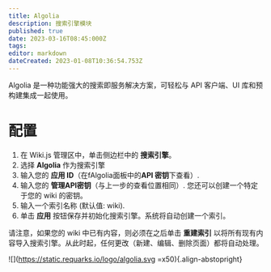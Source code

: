 ```yaml
---
title: Algolia
description: 搜索引擎模块
published: true
date: 2023-03-16T08:45:000Z
tags: 
editor: markdown
dateCreated: 2023-01-08T10:36:54.753Z
---
```


Algolia 是一种功能强大的搜索即服务解决方案，可轻松与 API 客户端、UI 库和预构建集成一起使用。 

# 配置

1. 在 Wiki.js 管理区中，单击侧边栏中的 **搜索引擎**。
1. 选择 **Algolia** 作为搜索引擎
1. 输入您的 **应用 ID**（在fAlgolia面板中的**API 密钥**下查看）.
1. 输入您的 **管理API密钥**（与上一步的查看位置相同）. 您还可以创建一个特定于您的 wiki 的密钥。
1. 输入一个索引名称 (默认值: wiki).
1. 单击 **应用** 按钮保存并初始化搜索引擎。系统将自动创建一个索引。

请注意，如果您的 wiki 中已有内容，则必须在之后单击 **重建索引** 以将所有现有内容导入搜索引擎。从此时起，任何更改（新建、编辑、删除页面）都将自动处理。

![](https://static.requarks.io/logo/algolia.svg =x50){.align-abstopright}